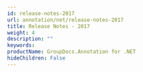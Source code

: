 ```yaml
---
id: release-notes-2017
url: annotation/net/release-notes-2017
title: Release Notes - 2017
weight: 4
description: ""
keywords: 
productName: GroupDocs.Annotation for .NET
hideChildren: False
---
```

